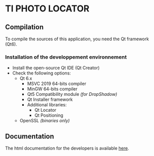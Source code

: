 # TI PHOTO LOCATOR

## Compilation

To compile the sources of this application, you need the Qt framework (Qt6).

### Installation of the developpement environnement

* Install the open-source Qt IDE (Qt Creator)
* Check the following options:
   * Qt 6.x
      * MSVC 2019 64-bits compiler
      * MinGW 64-bits compiler
      * Qt5 Compatibility module *(for DropShadow)*
      * Qt Installer framework
      * Additional libraries:
         * Qt Locator
         * Qt Positioning
   * OpenSSL *(binaries only)*

## Documentation

The html documentation for the developers is available [here](https://sphinkie.github.io/TiPhotoLocator/qdoc/html/index.html).
